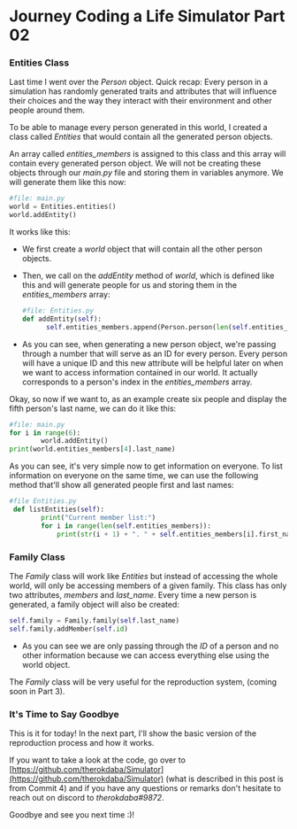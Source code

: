 # Journey Coding a Life Simulator Part 02

### Entities Class

Last time I went over the *Person* object. Quick recap: Every person in a simulation has randomly generated traits and attributes that will influence their choices and the way they interact with their environment and other people around them. 

To be able to manage every person generated in this world, I created a class called *Entities* that would contain all the generated person objects. 

An array called *entities_members* is assigned to this class and this array will contain every generated person object. We will not be creating these objects through our *main.py* file and storing them in variables anymore. We will generate them like this now:

```python
#file: main.py
world = Entities.entities()
world.addEntity()
```

It works like this:

- We first create a *world* object that will contain all the other person objects.

- Then, we call on the *addEntity* method of *world*, which is defined like this and will generate people for us and storing them in the *entities_members* array: 
  
  ```python
  #file: Entities.py
  def addEntity(self):
        self.entities_members.append(Person.person(len(self.entities_members)))
  ```
  
- As you can see, when generating a new person object, we're passing through a number that will serve as an ID for every person. Every person will have a unique ID and this new attribute will be helpful later on when we want to access information contained in our world. It actually corresponds to a person's index in the *entities_members* array.

Okay, so now if we want to, as an example  create six people and display the fifth person's last name, we can do it like this:

```python
#file: main.py
for i in range(6):
        world.addEntity()
print(world.entities_members[4].last_name)
```
As you can see, it's very simple now to get information on everyone. To list information on everyone on the same time, we can use the following method that'll show all generated people first and last names:

```python
#file Entities.py
 def listEntities(self):
        print("Current member list:")
        for i in range(len(self.entities_members)):
            print(str(i + 1) + ". " + self.entities_members[i].first_name + " " + self.entities_members[i].last_name)
```

### Family Class

The *Family* class will work like *Entities* but instead of accessing the whole world, will only be accessing members of a given family. This class has only two attributes, *members* and *last_name*. Every time a new person is generated, a family object will also be created:
```python
self.family = Family.family(self.last_name)
self.family.addMember(self.id)
```
- As you can see we are only passing through the *ID* of a person and no other information because we can access everything else using the world object.
  
The *Family* class will be very useful for the reproduction system, (coming soon in Part 3).

### It's Time to Say Goodbye

This is it for today! In the next part, I'll show the basic version of the reproduction process and how it works. 

If you want to take a look at the code, go over to [https://github.com/therokdaba/Simulator](https://github.com/therokdaba/Simulator)  (what is described in this post is from Commit 4) and if you have any questions or remarks don't hesitate to reach out on discord to *therokdaba#9872*. 

Goodbye and see you next time :)!